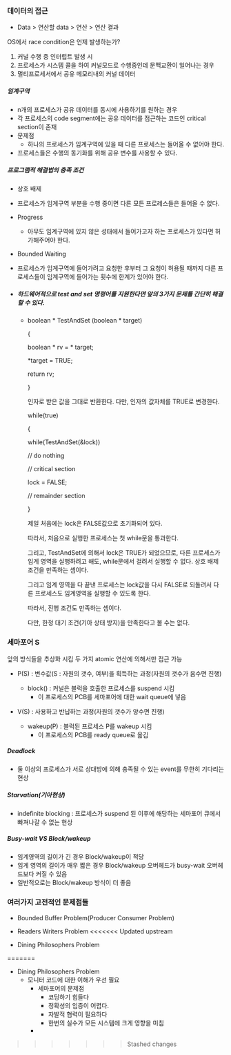 ### 데이터의 접근

- Data > 연산할 data > 연산 > 연산 결과



OS에서 race condition은 언제 발생하는가?

1. 커널 수행 중 인터럽트 발생 시
2. 프로세스가 시스템 콜을 하여 커널모드로 수행중인데 문맥교환이 일어나는 경우
3. 멀티프로세서에서 공유 메모리내의 커널 데이터



##### 임계구역

- n개의 프로세스가 공유 데이터를 동시에 사용하기를 원하는 경우
- 각 프로세스의 code segment에는 공유 데이터를 접근하는 코드인 critical section이 존재
- 문제점
  - 하나의 프로세스가 임계구역에 있을 때 다른 프로세스는 들어올 수 없어야 한다.
- 프로세스들은 수행의 동기화를 위해 공유 변수를 사용할 수 있다.



##### 프로그램적 해결법의 충족 조건

- 상호 배제
  
- 프로세스가 임계구역 부분을 수행 중이면 다른 모든 프로레스들은 들어올 수 없다.
  
- Progress
  
  - 아무도 임계구역에 있지 않은 성태에서 들어가고자 하는 프로세스가 있다면 허가해주어야 한다.
- Bounded Waiting
  
- 프로세스가 임계구역에 들어가려고 요청한 후부터 그 요청이 허용될 때까지 다른 프로세스들이 임계구역에 들어가는 횟수에 한계가 있어야 한다.
  
- ##### 하드웨어적으로 test and set 명령어를 지원한다면 앞의 3가지 문제를 간단히 해결할 수 있다.

  - boolean * TestAndSet (boolean * target) 

    {

      boolean * rv = * target;

      *target = TRUE;

      return rv;

    }

    인자로 받은 값을 그대로 반환한다. 다만, 인자의 값자체를 TRUE로 변경한다.

    while(true) 

    {

      while(TestAndSet(&lock))

      // do nothing

      // critical section

      lock = FALSE;

      // remainder section

    }

    제일 처음에는 lock은 FALSE값으로 초기화되어 있다. 

    따라서, 처음으로 실행한 프로세스는 첫 while문을 통과한다. 

    그리고, TestAndSet에 의해서 lock은 TRUE가 되었으므로, 다른 프로세스가 임계 영역을 실행하려고 해도, while문에서 걸려서 실행할 수 없다. 상호 배제 조건을 만족하는 셈이다. 

    그리고 임계 영역을 다 끝낸 프로세스는 lock값을 다시 FALSE로 되돌려서 다른 프로세스도 임계영역을 실행할 수 있도록 한다. 

    따라서, 진행 조건도 만족하는 셈이다.

    다만, 한정 대기 조건(기아 상태 방지)을 만족한다고 볼 수는 없다.

    

### 세마포어 S

앞의 방식들을 추상화 시킴 두 가지 atomic 연산에 의해서만 접근 가능

- P(S) : 변수값(S : 자원의 갯수, 여부)을 획득하는 과정(자원의 갯수가 음수면 진행)
  - block() : 커널은 블럭을 호출한 프로세스를 suspend 시킴
    - 이 프로세스의  PCB를 세마포어에 대한 wait queue에 넣음

- V(S) : 사용하고 반납하는 과정(자원의 갯수가 양수면 진행)
  - wakeup(P) : 블럭된 프로세스 P를 wakeup 시킴
    - 이 프로세스의 PCB를 ready queue로 옮김

##### Deadlock

- 둘 이상의 프로세스가 서로 상대방에 의해 충족될 수 있는 event를 무한히 기다리는 현상

##### Starvation(기아현상)

- indefinite blocking : 프로세스가 suspend 된 이후에 해당하는 세마포어 큐에서 빠져나갈 수 없는 현상



##### Busy-wait VS Block/wakeup

- 임계영역의 길이가 긴 경우 Block/wakeup이 적당
- 임계 영역의 길이가 매우 짧은 경우 Block/wakeup 오버헤드가 busy-wait 오버헤드보다 커질 수 있음
- 일반적으로는 Block/wakeup 방식이 더 좋음



### 여러가지 고전적인 문제점들

- Bounded Buffer Problem(Producer Consumer Problem)
- Readers Writers Problem
<<<<<<< Updated upstream

- Dining Philosophers Problem

=======
- Dining Philosophers Problem
  - 모니터 코드에 대한 이해가 우선 필요
    - 세마포어의 문제점
      - 코딩하기 힘들다
      - 정확성의 입증이 어렵다.
      - 자발적 협력이 필요하다
      - 한번의 실수가 모든 시스템에 크게 영향을 미침
    - 
>>>>>>> Stashed changes

